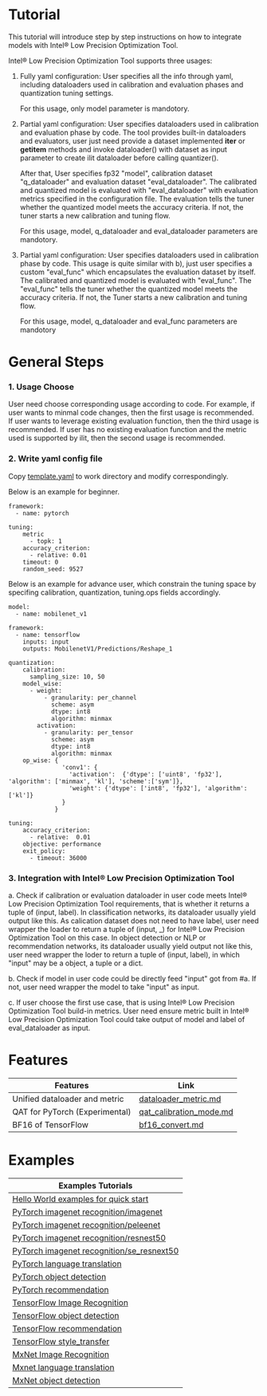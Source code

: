 Tutorial
=========================================

This tutorial will introduce step by step instructions on how to integrate models with Intel® Low Precision Optimization Tool.

Intel® Low Precision Optimization Tool supports three usages:

1. Fully yaml configuration: User specifies all the info through yaml, including dataloaders used in calibration and evaluation
   phases and quantization tuning settings.

   For this usage, only model parameter is mandotory.

2. Partial yaml configuration: User specifies dataloaders used in calibration and evaluation phase by code.
   The tool provides built-in dataloaders and evaluators, user just need provide a dataset implemented __iter__ or
   __getitem__ methods and invoke dataloader() with dataset as input parameter to create ilit dataloader before calling quantizer().

   After that, User specifies fp32 "model", calibration dataset "q_dataloader" and evaluation dataset "eval_dataloader".
   The calibrated and quantized model is evaluated with "eval_dataloader" with evaluation metrics specified
   in the configuration file. The evaluation tells the tuner whether the quantized model meets
   the accuracy criteria. If not, the tuner starts a new calibration and tuning flow.

   For this usage, model, q_dataloader and eval_dataloader parameters are mandotory.

3. Partial yaml configuration: User specifies dataloaders used in calibration phase by code.
   This usage is quite similar with b), just user specifies a custom "eval_func" which encapsulates
   the evaluation dataset by itself.
   The calibrated and quantized model is evaluated with "eval_func". The "eval_func" tells the
   tuner whether the quantized model meets the accuracy criteria. If not, the Tuner starts a new
   calibration and tuning flow.

   For this usage, model, q_dataloader and eval_func parameters are mandotory

# General Steps

### 1. Usage Choose

User need choose corresponding usage according to code. For example, if user wants to minmal code changes, then the first usage
is recommended. If user wants to leverage existing evaluation function, then the third usage is recommended. If user has no existing
evaluation function and the metric used is supported by ilit, then the second usage is recommended.

### 2. Write yaml config file

Copy [template.yaml](../examples/template.yaml) to work directory and modify correspondingly.

Below is an example for beginner.

```
framework:
  - name: pytorch

tuning:
    metric
      - topk: 1
    accuracy_criterion:
      - relative: 0.01
    timeout: 0
    random_seed: 9527
```

Below is an example for advance user, which constrain the tuning space by specifing calibration, quantization, tuning.ops fields accordingly.

```
model:
  - name: mobilenet_v1

framework:
  - name: tensorflow
    inputs: input
    outputs: MobilenetV1/Predictions/Reshape_1

quantization:
    calibration:
      sampling_size: 10, 50
    model_wise:
      - weight:
          - granularity: per_channel
            scheme: asym
            dtype: int8
            algorithm: minmax
        activation:
          - granularity: per_tensor
            scheme: asym
            dtype: int8
            algorithm: minmax
    op_wise: {
               'conv1': {
                 'activation':  {'dtype': ['uint8', 'fp32'], 'algorithm': ['minmax', 'kl'], 'scheme':['sym']},
                 'weight': {'dtype': ['int8', 'fp32'], 'algorithm': ['kl']}
               }
             }

tuning:
    accuracy_criterion:
      - relative:  0.01
    objective: performance
    exit_policy:
      - timeout: 36000

```

### 3. Integration with Intel® Low Precision Optimization Tool

   a. Check if calibration or evaluation dataloader in user code meets Intel® Low Precision Optimization Tool requirements, that is whether it returns a tuple of (input, label). In classification networks, its dataloader usually yield output like this. As calication dataset does not need to have label, user need wrapper the loader to return a tuple of (input, _) for Intel® Low Precision Optimization Tool on this case. In object detection or NLP or recommendation networks, its dataloader usually yield output not like this, user need wrapper the loder to return a tuple of (input, label), in which "input" may be a object, a tuple or a dict.

   b. Check if model in user code could be directly feed "input" got from #a. If not, user need wrapper the model to take "input" as input.

   c. If user choose the first use case, that is using Intel® Low Precision Optimization Tool build-in metrics. User need ensure metric built in Intel® Low Precision Optimization Tool could take output of model and label of eval_dataloader as input.


# Features
| Features | Link |
| ------ | ------ |
| Unified dataloader and metric |  [dataloader_metric.md](./dataloader_metric.md)|
| QAT for PyTorch (Experimental) | [qat_calibration_mode.md](./qat_calibration_mode.md)| 
| BF16 of TensorFlow | [bf16_convert.md](./bf16_convert.md)| 

 # Examples
| Examples Tutorials |
| ------ | 
|[Hello World examples for quick start](../examples/helloworld/README.md)| 
|[PyTorch imagenet recognition/imagenet](../examples/pytorch/image_recognition/imagenet/cpu/PTQ/README.md)| 
|[PyTorch imagenet recognition/peleenet](../examples/pytorch/image_recognition/peleenet/README.md)|
|[PyTorch imagenet recognition/resnest50](../examples/pytorch/image_recognition/resnest/README.md)|
|[PyTorch imagenet recognition/se_resnext50](../examples/pytorch/image_recognition/se_resnext/README.md)|
|[PyTorch language translation](../examples/pytorch/language_translation/README.md)| 
|[PyTorch object detection](../examples/pytorch/object_detection/yolo_v3/README.md)|
|[PyTorch recommendation](../examples/pytorch/recommendation/README.md)| 
|[TensorFlow Image Recognition](../examples/tensorflow/image_recognition/README.md)|
|[TensorFlow object detection](../examples/tensorflow/object_detection/README.md)|
|[TensorFlow recommendation](../examples/tensorflow/recommendation/wide_deep_large_ds/WND_README.md)|
|[TensorFlow style_transfer](../examples/tensorflow/style_transfer/README.md)|
|[MxNet Image Recognition](../examples/mxnet/image_recognition/README.md)|
|[Mxnet language translation](../examples/mxnet/language_translation/README.md)|
|[MxNet object detection](../examples/mxnet/object_detection/README.md)|

